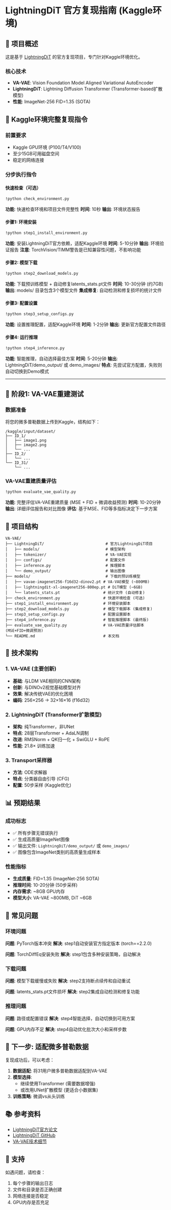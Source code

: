 # LightningDiT 官方复现指南 (Kaggle环境)

## 🎯 项目概述

这是基于 [LightningDiT](https://github.com/hustvl/LightningDiT) 的官方复现项目，专门针对Kaggle环境优化。

### 核心技术
- **VA-VAE**: Vision Foundation Model Aligned Variational AutoEncoder
- **LightningDiT**: Lightning Diffusion Transformer (Transformer-based扩散模型)
- **性能**: ImageNet-256 FID=1.35 (SOTA)

## 🚀 Kaggle环境完整复现指令

### 前置要求
- Kaggle GPU环境 (P100/T4/V100)
- 至少15GB可用磁盘空间
- 稳定的网络连接

### 分步执行指令

#### 快速检查（可选）
```bash
!python check_environment.py
```
**功能**: 快速检查环境和项目文件完整性
**时间**: 10秒
**输出**: 环境状态报告

#### 步骤1: 环境安装
```bash
!python step1_install_environment.py
```
**功能**: 安装LightningDiT官方依赖，适配Kaggle环境
**时间**: 5-10分钟
**输出**: 环境验证报告
**注意**: TorchVision/TIMM警告是已知兼容性问题，不影响功能

#### 步骤2: 模型下载
```bash
!python step2_download_models.py
```
**功能**: 下载预训练模型 + 自动修复latents_stats.pt文件
**时间**: 10-30分钟 (约7GB)
**输出**: models/ 目录包含3个模型文件
**集成修复**: 自动检测和修复损坏的统计文件

#### 步骤3: 配置设置
```bash
!python step3_setup_configs.py
```
**功能**: 设置推理配置，适配Kaggle环境
**时间**: 1-2分钟
**输出**: 更新官方配置文件路径

#### 步骤4: 运行推理
```bash
!python step4_inference.py
```
**功能**: 智能推理，自动选择最佳方案
**时间**: 5-20分钟
**输出**: LightningDiT/demo_output/ 或 demo_images/
**特点**: 先尝试官方配置，失败则自动切换到Demo模式

---

## 🎯 **阶段1: VA-VAE重建测试**

### 数据准备
将您的微多普勒数据上传到Kaggle，结构如下：
```
/kaggle/input/dataset/
├── ID_1/
│   ├── image1.png
│   ├── image2.png
│   └── ...
├── ID_2/
│   └── ...
└── ID_31/
    └── ...
```

### VA-VAE重建质量评估
```bash
!python evaluate_vae_quality.py
```
**功能**: 完整评估VA-VAE重建质量 (MSE + FID + 微调收益预测)
**时间**: 10-20分钟
**输出**: 详细评估报告和对比图像
**评估**: 基于MSE、FID等多指标决定下一步方案

## 📁 项目结构

```
VA-VAE/
├── LightningDiT/                           # 官方LightningDiT项目
│   ├── models/                             # 模型架构
│   ├── tokenizer/                          # VA-VAE实现
│   ├── configs/                            # 配置文件
│   ├── inference.py                        # 推理脚本
│   └── demo_output/                        # 输出图像
├── models/                                 # 下载的预训练模型
│   ├── vavae-imagenet256-f16d32-dinov2.pt # VA-VAE模型 (~800MB)
│   ├── lightningdit-xl-imagenet256-800ep.pt # DiT模型 (~6GB)
│   └── latents_stats.pt                   # 统计文件 (自动修复)
├── check_environment.py                   # 快速环境检查 (可选)
├── step1_install_environment.py           # 环境安装脚本
├── step2_download_models.py               # 模型下载脚本 (集成修复)
├── step3_setup_configs.py                 # 配置设置脚本
├── step4_inference.py                     # 智能推理脚本 (最终版)
├── evaluate_vae_quality.py                # VA-VAE质量评估脚本 (MSE+FID+微调预测)
└── README.md                              # 本文档
```

## 🔧 技术架构

### 1. VA-VAE (主要创新)
- **基础**: 与LDM VAE相同的CNN架构
- **创新**: 与DINOv2视觉基础模型对齐
- **效果**: 解决传统VAE的优化困境
- **编码**: 256×256 → 32×16×16 (f16d32)

### 2. LightningDiT (Transformer扩散模型)
- **架构**: 纯Transformer，非UNet
- **特点**: 28层Transformer + AdaLN调制
- **改进**: RMSNorm + QK归一化 + SwiGLU + RoPE
- **性能**: 21.8× 训练加速

### 3. Transport采样器
- **方法**: ODE求解器
- **特点**: 分类器自由引导 (CFG)
- **配置**: 50步采样 (Kaggle优化)

## 📊 预期结果

### 成功标志
- ✅ 所有步骤无错误执行
- ✅ 生成高质量ImageNet图像
- ✅ 输出文件: `LightningDiT/demo_output/` 或 `demo_images/`
- ✅ 图像包含ImageNet类别的高质量生成样本

### 性能指标
- **生成质量**: FID=1.35 (ImageNet-256 SOTA)
- **推理时间**: 10-20分钟 (50步采样)
- **内存需求**: ~8GB GPU内存
- **模型大小**: VA-VAE ~800MB, DiT ~6GB

## 🐛 常见问题

### 环境问题
**问题**: PyTorch版本冲突
**解决**: step1自动安装官方指定版本 (torch==2.2.0)

**问题**: TorchDiffEq安装失败
**解决**: step1包含多种安装策略，自动解决

### 下载问题
**问题**: 模型下载缓慢或失败
**解决**: step2支持断点续传和自动重试

**问题**: latents_stats.pt文件损坏
**解决**: step2集成自动检测和修复功能

### 推理问题
**问题**: 路径或配置错误
**解决**: step4智能选择，自动切换到可用方案

**问题**: GPU内存不足
**解决**: step4自动优化批次大小和采样步数

## 🎯 下一步: 适配微多普勒数据

复现成功后，可以考虑：

1. **数据适配**: 将31用户微多普勒数据适配到VA-VAE
2. **模型选择**: 
   - 继续使用Transformer (需要数据增强)
   - 或改用UNet扩散模型 (更适合小数据集)
3. **训练策略**: 微调vs从头训练

## 📚 参考资料

- [LightningDiT官方论文](https://arxiv.org/abs/2412.09958)
- [LightningDiT GitHub](https://github.com/hustvl/LightningDiT)
- [VA-VAE技术细节](https://github.com/hustvl/LightningDiT/tree/main/vavae)

## 🤝 支持

如遇问题，请检查：
1. 每个步骤的输出日志
2. 文件和目录是否正确创建
3. 网络连接是否稳定
4. GPU内存是否充足
